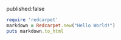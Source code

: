 published:false
```ruby
require 'redcarpet'
markdown = Redcarpet.new("Hello World!")
puts markdown.to_html
```